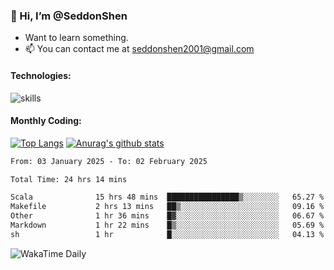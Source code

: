 ### 👋 Hi, I’m @SeddonShen
- Want to learn something.
- 📫 You can contact me at seddonshen2001@gmail.com

#### Technologies:

![skills](https://skillicons.dev/icons?i=scala,js,html,css,bootstrap,jquery,c,cpp,cloudflare,django,docker,flask,git,github,githubactions,linux,latex,mysql,nodejs,ps,php,pr,py,raspberrypi,redis,unreal,v,vscode,vue,bash)

#### Monthly Coding:
[![Top Langs](https://github-readme-stats.vercel.app/api/top-langs?username=seddonshen&show_icons=true&locale=en&layout=compact&hide=html&langs_count=8)](https://github.com/SeddonShen/)
[![Anurag's github stats](https://github-readme-stats.vercel.app/api?username=SeddonShen&count_private=true&show_icons=true)](https://github.com/anuraghazra/github-readme-stats)
<!--START_SECTION:waka-->

```txt
From: 03 January 2025 - To: 02 February 2025

Total Time: 24 hrs 14 mins

Scala              15 hrs 48 mins  ████████████████▒░░░░░░░░   65.27 %
Makefile           2 hrs 13 mins   ██▒░░░░░░░░░░░░░░░░░░░░░░   09.16 %
Other              1 hr 36 mins    █▓░░░░░░░░░░░░░░░░░░░░░░░   06.67 %
Markdown           1 hr 22 mins    █▒░░░░░░░░░░░░░░░░░░░░░░░   05.69 %
sh                 1 hr            █░░░░░░░░░░░░░░░░░░░░░░░░   04.13 %
```

<!--END_SECTION:waka-->

![WakaTime Daily](https://wakatime.com/share/@seddon2001/61a7e342-5f12-4fea-bf92-1fac161e97d6.svg)
<!---
SeddonShen/SeddonShen is a ✨ special ✨ repository because its `README.md` (this file) appears on your GitHub profile.
You can click the Preview link to take a look at your changes.
--->
